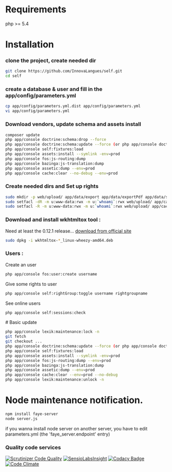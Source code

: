 # Requirements 
php >= 5.4

# Installation

### clone the project, create needed dir
``` bash
git clone https://github.com/InnovaLangues/self.git
cd self
```

### create a database & user and fill in the app/config/parameters.yml
``` bash
cp app/config/parameters.yml.dist app/config/parameters.yml
vi app/config/parameters.yml
```

### Download vendors, update schema and assets install
``` bash
composer update
php app/console doctrine:schema:drop --force
php app/console doctrine:schema:update --force (or php app/console doctrine:migrations:migrate)
php app/console self:fixtures:load
php app/console assets:install --symlink -env=prod
php app/console fos:js-routing:dump
php app/console bazinga:js-translation:dump
php app/console assetic:dump --env=prod
php app/console cache:clear --no-debug --env=prod
```

### Create needed dirs and Set up rights 
``` bash
sudo mkdir -p web/upload/ app/data/export app/data/exportPdf app/data/session app/data/importCsv app/data/user
sudo setfacl -dR -m u:www-data:rwx -m u:`whoami`:rwx web/upload/ app/cache app/logs app/data/
sudo setfacl -R -m u:www-data:rwx -m u:`whoami`:rwx web/upload/ app/cache app/logs app/data/
```

### Download and install wkhtmltox tool  :
Need at least the 0.12.1 release...
[download from official site](http://wkhtmltopdf.org/downloads.html)
``` bash
sudo dpkg -i wkhtmltox-*_linux-wheezy-amd64.deb
```

### Users :
Create an user
``` bash
php app/console fos:user:create username
```
Give some rights to user
``` bash
php app/console self:rightGroup:toggle username rightgroupname
```
See online users
``` bash
php app/console self:sessions:check
```

# Basic update 
``` bash
php app/console lexik:maintenance:lock -n
git fetch
git checkout ...
php app/console doctrine:schema:update --force (or php app/console doctrine:migrations:migrate)
php app/console self:fixtures:load
php app/console assets:install --symlink -env=prod
php app/console fos:js-routing:dump --env=prod
php app/console bazinga:js-translation:dump
php app/console assetic:dump --env=prod
php app/console cache:clear --env=prod --no-debug
php app/console lexik:maintenance:unlock -n
```

# Node maintenance notification.
``` bash
npm install faye-server
node server.js
```
if you wanna install node server on another server, you have to edit parameters.yml (the 'faye_server.endpoint' entry)

### Quality code services
[![Scrutinizer Code Quality](https://scrutinizer-ci.com/g/InnovaLangues/self/badges/quality-score.png?b=master)](https://scrutinizer-ci.com/g/InnovaLangues/self/?branch=master)
[![SensioLabsInsight](https://insight.sensiolabs.com/projects/128adf45-d4c4-4397-be56-4e1a279f2a38/mini.png)](https://insight.sensiolabs.com/projects/128adf45-d4c4-4397-be56-4e1a279f2a38)
[![Codacy Badge](https://www.codacy.com/project/badge/8121c45e21754233afcace1e6a998b9c)](https://www.codacy.com/app/arnaudbey_2541/self)
[![Code Climate](https://codeclimate.com/github/InnovaLangues/self/badges/gpa.svg)](https://codeclimate.com/github/InnovaLangues/self)
